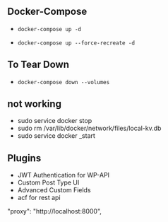 ## Docker-Compose

* ``docker-compose up -d``

* ``docker-compose up --force-recreate -d ``

## To Tear Down

* ``docker-compose down --volumes``

## not working
 * sudo service docker stop
 * sudo rm /var/lib/docker/network/files/local-kv.db
 * sudo service docker _start

 ## Plugins
 * JWT Authentication for WP-API
 * Custom Post Type UI
 * Advanced Custom Fields
 * acf for rest api
 
 "proxy": "http://localhost:8000",
